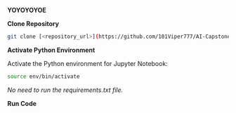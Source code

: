 **YOYOYOYOE**


**Clone Repository**

```bash
git clone [<repository_url>](https://github.com/101Viper777/AI-Capstone-project/tree/main)
```


**Activate Python Environment**

Activate the Python environment for Jupyter Notebook:

```bash
source env/bin/activate
```


*No need to run the requirements.txt file.*


**Run Code**


